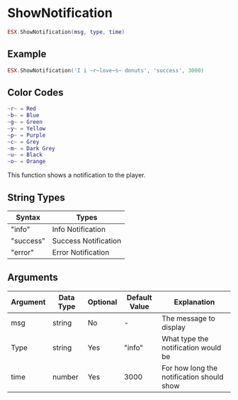 # ShowNotification

```lua
ESX.ShowNotification(msg, type, time)
```

## Example

```lua
ESX.ShowNotification('I i ~r~love~s~ donuts', 'success', 3000)
```

## Color Codes

```lua
~r~ = Red
~b~ = Blue
~g~ = Green
~y~ = Yellow
~p~ = Purple
~c~ = Grey
~m~ = Dark Grey
~u~ = Black
~o~ = Orange
```

This function shows a notification to the player.

## String Types

| Syntax    | Types                |
| --------- | -------------------- |
| "info"    | Info Notification    |
| "success" | Success Notification |
| "error"   | Error Notification   |

## Arguments

| Argument | Data Type | Optional | Default Value | Explanation                               |
| -------- | --------- | -------- | ------------- | ----------------------------------------- |
| msg      | string    | No       | -             | The message to display                    |
| Type     | string    | Yes      | "info"        | What type the notification would be       |
| time     | number    | Yes      | 3000          | For how long the notification should show |
